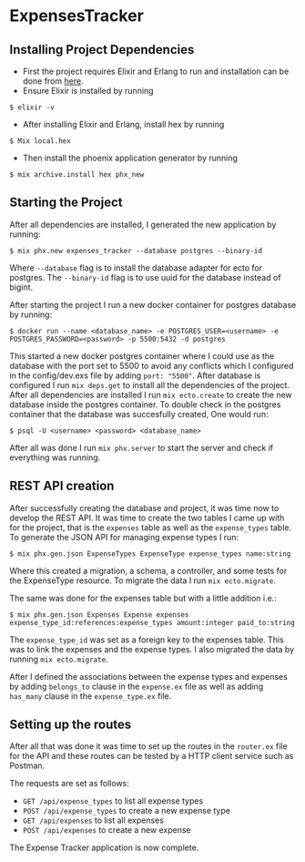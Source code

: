 # ExpensesTracker
## Installing Project Dependencies
* First the project requires Elixir and Erlang to run and installation can be done from [here](https://elixir-lang.org/install.html).
* Ensure Elixir is installed by running
```
$ elixir -v
```
* After installing Elixir and Erlang, install hex by running
```
$ Mix local.hex
```
* Then install the phoenix application generator by running
```
$ mix archive.install hex phx_new
```

## Starting the Project
After all dependencies are installed, I generated the new application by running:
```
$ mix phx.new expenses_tracker --database postgres --binary-id
```
Where `--database` flag is to install the database adapter for ecto for postgres.
The `--binary-id` flag is to use uuid for the database instead of bigint.

After starting the project I run a new docker container for postgres database by running:
```
$ docker run --name <database_name> -e POSTGRES_USER=<username> -e POSTGRES_PASSWORD=<password> -p 5500:5432 -d postgres
```
This started a new docker postgres container where I could use as the database with the port set to 5500 to avoid any conflicts which I configured in the config/dev.exs file by adding `port: "5500"`.
After database is configured I run `mix deps.get` to install all the dependencies of the project.
After all dependencies are installed I run `mix ecto.create` to create the new database inside the postgres container.
To double check in the postgres container that the database was succesfully created, One would run:
```
$ psql -U <username> <password> <database_name>
```
After all was done I run `mix phx.server` to start the server and check if everything was running.

## REST API creation
After successfully creating the database and project, it was time now to develop the REST API.
It was time to create the two tables I came up with for the project, that is the `expenses` table as well as the `expense_types` table.
To generate the JSON API for managing expense types I run:
```
$ mix phx.gen.json ExpenseTypes ExpenseType expense_types name:string
```
Where this created a migration, a schema, a controller, and some tests for the ExpenseType resource.
To migrate the data I run `mix ecto.migrate`.

The same was done for the expenses table but with a little addition i.e.:
```
$ mix phx.gen.json Expenses Expense expenses expense_type_id:references:expense_types amount:integer paid_to:string
```
The `expense_type_id` was set as a foreign key to the expenses table. This was to link the expenses and the expense types.
I also migrated the data by running `mix ecto.migrate`.

After I defined the associations between the expense types and expenses by adding `belongs_to` clause in the `expense.ex` file as well as adding `has_many` clause in the `expense_type.ex` file.

## Setting up the routes
After all that was done it was time to set up the routes in the `router.ex` file for the API and these routes can be tested by a HTTP client service such as Postman.

The requests are set as follows:
* `GET /api/expense_types` to list all expense types
* `POST /api/expense_types` to create a new expense type
* `GET /api/expenses` to list all expenses
* `POST /api/expenses` to create a new expense

The Expense Tracker application is now complete.
